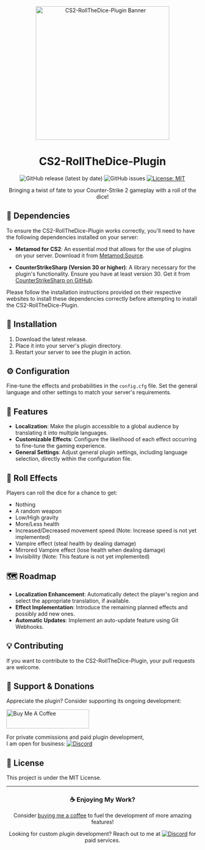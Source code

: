 <div align="center">

<div align="center">
  <img src="https://github.com/Quantor97/CS2-RollTheDice-Plugin/assets/45876155/2a70a2c2-ce09-4356-87cf-7216a666fc98" alt="CS2-RollTheDice-Plugin Banner" height=350px" width="350px">
</div>


# CS2-RollTheDice-Plugin

![GitHub release (latest by date)](https://img.shields.io/github/v/release/Quantor97/CS2-RollTheDice-Plugin)
![GitHub issues](https://img.shields.io/github/issues/Quantor97/CS2-RollTheDice-Plugin)
[![License: MIT](https://img.shields.io/badge/License-MIT-yellow.svg)](https://raw.githubusercontent.com/Quantor97/CS2-RollTheDice-Plugin/main/LICENSE.md)


Bringing a twist of fate to your Counter-Strike 2 gameplay with a roll of the dice!

</div>

## 🔗 Dependencies

To ensure the CS2-RollTheDice-Plugin works correctly, you'll need to have the following dependencies installed on your server:

- **Metamod for CS2**: An essential mod that allows for the use of plugins on your server. Download it from [Metamod:Source](https://www.sourcemm.net/downloads.php/?branch=master).

- **CounterStrikeSharp (Version 30 or higher)**: A library necessary for the plugin's functionality. Ensure you have at least version 30. Get it from [CounterStrikeSharp on GitHub](https://github.com/roflmuffin/CounterStrikeSharp).

Please follow the installation instructions provided on their respective websites to install these dependencies correctly before attempting to install the CS2-RollTheDice-Plugin.

## 🚀 Installation

1. Download the latest release.
2. Place it into your server's plugin directory.
3. Restart your server to see the plugin in action.

## ⚙️ Configuration

Fine-tune the effects and probabilities in the `config.cfg` file. Set the general language and other settings to match your server's requirements.

## 🌟 Features

- **Localization**: Make the plugin accessible to a global audience by translating it into multiple languages.
- **Customizable Effects**: Configure the likelihood of each effect occurring to fine-tune the gaming experience.
- **General Settings**: Adjust general plugin settings, including language selection, directly within the configuration file.

## 🎲 Roll Effects

Players can roll the dice for a chance to get:

- Nothing
- A random weapon
- Low/High gravity
- More/Less health
- Increased/Decreased movement speed (Note: Increase speed is not yet implemented)
- Vampire effect (steal health by dealing damage)
- Mirrored Vampire effect (lose health when dealing damage)
- Invisibility (Note: This feature is not yet implemented)

## 🗺️ Roadmap

- **Localization Enhancement**: Automatically detect the player's region and select the appropriate translation, if available.
- **Effect Implementation**: Introduce the remaining planned effects and possibly add new ones.
- **Automatic Updates**: Implement an auto-update feature using Git Webhooks.

## 💡 Contributing

If you want to contribute to the CS2-RollTheDice-Plugin, your pull requests are welcome.

## 🙌 Support & Donations

Appreciate the plugin? Consider supporting its ongoing development:


  <a href="https://www.buymeacoffee.com/quantor97">
    <img src="https://cdn.buymeacoffee.com/buttons/default-orange.png" alt="Buy Me A Coffee" style="height: 50px !important;width: 217px !important;" >
  </a>

For private commissions and paid plugin development, \
I am open for business: [![Discord](https://img.shields.io/badge/Discord-preach9655-%237289DA.svg?style=flat-square&logo=discord&logoColor=white)](discord://-/users/preach9655)

## 📜 License

This project is under the MIT License.

---

<div align="center">

### ☕ Enjoying My Work?

Consider [buying me a coffee](https://www.buymeacoffee.com/quantor97) to fuel the development of more amazing features!

Looking for custom plugin development? Reach out to me at [![Discord](https://img.shields.io/badge/Discord-preach9655-%237289DA.svg?style=flat-square&logo=discord&logoColor=white)](discord://-/users/preach9655) for paid services.

</div>
